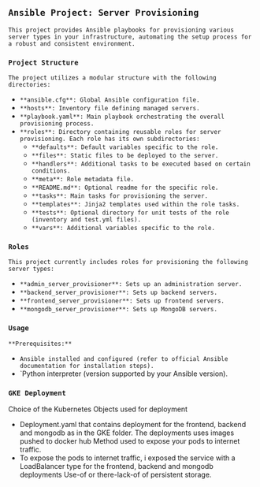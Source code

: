 ## `Ansible Project: Server Provisioning`

`This project provides Ansible playbooks for provisioning various server types in your infrastructure, automating the setup process for a robust and consistent environment.`

### `Project Structure`

`The project utilizes a modular structure with the following directories:`

- `**ansible.cfg**: Global Ansible configuration file.`
- `**hosts**: Inventory file defining managed servers.`
- `**playbook.yaml**: Main playbook orchestrating the overall provisioning process.`
- `**roles**: Directory containing reusable roles for server provisioning. Each role has its own subdirectories:`
    - `**defaults**: Default variables specific to the role.`
    - `**files**: Static files to be deployed to the server.`
    - `**handlers**: Additional tasks to be executed based on certain conditions.`
    - `**meta**: Role metadata file.`
    - `**README.md**: Optional readme for the specific role.`
    - `**tasks**: Main tasks for provisioning the server.`
    - `**templates**: Jinja2 templates used within the role tasks.`
    - `**tests**: Optional directory for unit tests of the role (inventory and test.yml files).`
    - `**vars**: Additional variables specific to the role.`

### `Roles`

`This project currently includes roles for provisioning the following server types:`

- `**admin_server_provisioner**: Sets up an administration server.`
- `**backend_server_provisioner**: Sets up backend servers.`
- `**frontend_server_provisioner**: Sets up frontend servers.`
- `**mongodb_server_provisioner**: Sets up MongoDB servers.`

### `Usage`

`**Prerequisites:**`

- `Ansible installed and configured (refer to official Ansible documentation for installation steps).`
- `Python interpreter (version supported by your Ansible version).


### `GKE Deployment`
Choice of the Kubernetes Objects used for deployment 
- Deployment.yaml that contains deployment for the frontend, backend and mongodb as in the GKE folder. The deployments uses images pushed to docker hub
Method used to expose your pods to internet traffic.
- To expose the pods to internet traffic, i exposed the service with a LoadBalancer type for the frontend, backend and mongodb deployments
Use-of or there-lack-of of persistent storage.